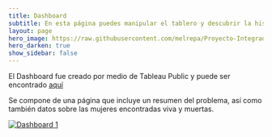 ```yaml
---
title: Dashboard
subtitle: En esta página puedes manipular el tablero y descubrir la historia
layout: page
hero_image: https://raw.githubusercontent.com/melrepa/Proyecto-Integrador-Ing-Car/main/docs/imagenes/feminicidio-2.jpg
hero_darken: true
show_sidebar: false
---
```


El Dashboard fue creado por medio de Tableau Public y puede ser encontrado [aquí](https://public.tableau.com/views/Feminicidios_desaparecidas/Dashboard1?:language=en-US&:display_count=n&:origin=viz_share_link)

Se compone de una página que incluye un resumen del problema, así como también datos sobre las mujeres encontradas viva y muertas. 



<div class='tableauPlaceholder' id='viz1669919302723' style='position: relative'><noscript><a href='#'><img alt='Dashboard 1 ' src='https:&#47;&#47;public.tableau.com&#47;static&#47;images&#47;Fe&#47;Feminicidios_desaparecidas&#47;Dashboard1&#47;1_rss.png' style='border: none' /></a></noscript><object class='tableauViz'  style='display:none;'><param name='host_url' value='https%3A%2F%2Fpublic.tableau.com%2F' /> <param name='embed_code_version' value='3' /> <param name='site_root' value='' /><param name='name' value='Feminicidios_desaparecidas&#47;Dashboard1' /><param name='tabs' value='no' /><param name='toolbar' value='yes' /><param name='static_image' value='https:&#47;&#47;public.tableau.com&#47;static&#47;images&#47;Fe&#47;Feminicidios_desaparecidas&#47;Dashboard1&#47;1.png' /> <param name='animate_transition' value='yes' /><param name='display_static_image' value='yes' /><param name='display_spinner' value='yes' /><param name='display_overlay' value='yes' /><param name='display_count' value='yes' /><param name='language' value='en-US' /><param name='filter' value='publish=yes' /></object></div>                <script type='text/javascript'>                    var divElement = document.getElementById('viz1669919302723');                    var vizElement = divElement.getElementsByTagName('object')[0];                    if ( divElement.offsetWidth > 800 ) { vizElement.style.width='1300px';vizElement.style.height='3087px';} else if ( divElement.offsetWidth > 500 ) { vizElement.style.width='1300px';vizElement.style.height='3087px';} else { vizElement.style.width='100%';vizElement.style.height='3777px';}                     var scriptElement = document.createElement('script');                    scriptElement.src = 'https://public.tableau.com/javascripts/api/viz_v1.js';                    vizElement.parentNode.insertBefore(scriptElement, vizElement);                </script>

